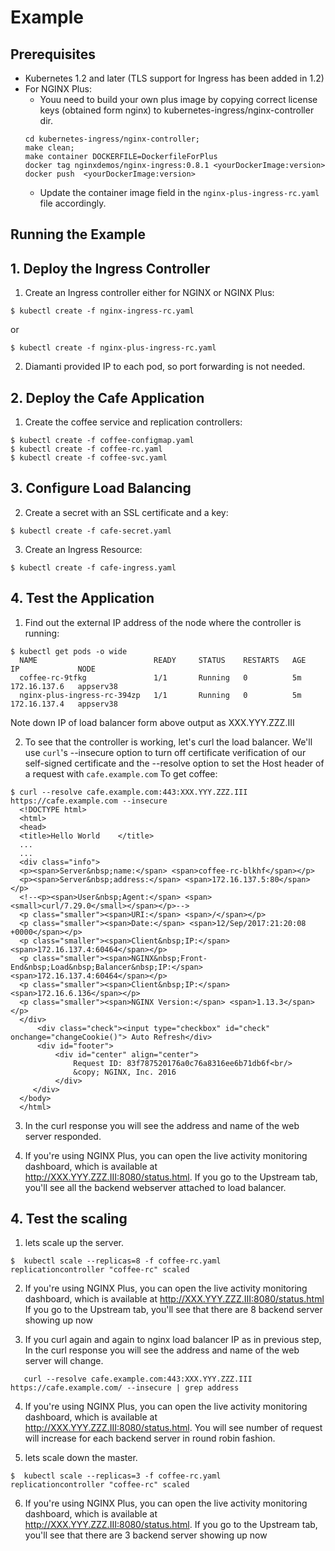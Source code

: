 # Example

## Prerequisites

* Kubernetes 1.2 and later (TLS support for Ingress has been added in 1.2)
* For NGINX Plus:
  * Youu need to build your own plus image by copying correct license keys (obtained form nginx) to kubernetes-ingress/nginx-controller dir.
  ```
  cd kubernetes-ingress/nginx-controller;
  make clean;
  make container DOCKERFILE=DockerfileForPlus
  docker tag nginxdemos/nginx-ingress:0.8.1 <yourDockerImage:version>
  docker push  <yourDockerImage:version>
  ```
  * Update the container image field in the ```nginx-plus-ingress-rc.yaml``` file accordingly.

## Running the Example

## 1. Deploy the Ingress Controller

1. Create an Ingress controller either for NGINX or NGINX Plus:
  ```
  $ kubectl create -f nginx-ingress-rc.yaml
  ```
  or
  ```
  $ kubectl create -f nginx-plus-ingress-rc.yaml
  ```

2. Diamanti provided IP to each pod, so port forwarding is not needed.

## 2. Deploy the Cafe Application

1. Create the coffee  service and replication controllers:

  ```
  $ kubectl create -f coffee-configmap.yaml 
  $ kubectl create -f coffee-rc.yaml
  $ kubectl create -f coffee-svc.yaml
  ```

## 3. Configure Load Balancing

2. Create a secret with an SSL certificate and a key:
  ```
  $ kubectl create -f cafe-secret.yaml
  ```

3. Create an Ingress Resource:
  ```
  $ kubectl create -f cafe-ingress.yaml
  ```

## 4. Test the Application

1. Find out the external IP address of the node where the controller is running:
  ```
  $ kubectl get pods -o wide
    NAME                          READY     STATUS    RESTARTS   AGE       IP             NODE
    coffee-rc-9tfkg               1/1       Running   0          5m        172.16.137.6   appserv38
    nginx-plus-ingress-rc-394zp   1/1       Running   0          5m        172.16.137.4   appserv38
  ```
   Note down IP of load balancer form above output as XXX.YYY.ZZZ.III


2. To see that the controller is working, let's curl the load balancer.
We'll use ```curl```'s --insecure option to turn off certificate verification of our self-signed
certificate and the --resolve option to set the Host header of a request with ```cafe.example.com```
  To get coffee:
  ```
  $ curl --resolve cafe.example.com:443:XXX.YYY.ZZZ.III https://cafe.example.com --insecure
    <!DOCTYPE html>
    <html>
    <head>
    <title>Hello World    </title>
    ...
    ...
    <div class="info">
    <p><span>Server&nbsp;name:</span> <span>coffee-rc-blkhf</span></p>
    <p><span>Server&nbsp;address:</span> <span>172.16.137.5:80</span></p>
    <!--<p><span>User&nbsp;Agent:</span> <span><small>curl/7.29.0</small></span></p>-->
    <p class="smaller"><span>URI:</span> <span>/</span></p>
    <p class="smaller"><span>Date:</span> <span>12/Sep/2017:21:20:08 +0000</span></p>
    <p class="smaller"><span>Client&nbsp;IP:</span> <span>172.16.137.4:60464</span></p>
    <p class="smaller"><span>NGINX&nbsp;Front-End&nbsp;Load&nbsp;Balancer&nbsp;IP:</span> <span>172.16.137.4:60464</span></p>
    <p class="smaller"><span>Client&nbsp;IP:</span> <span>172.16.6.136</span></p>
    <p class="smaller"><span>NGINX Version:</span> <span>1.13.3</span></p>
    </div>
        <div class="check"><input type="checkbox" id="check" onchange="changeCookie()"> Auto Refresh</div>
        <div id="footer">
            <div id="center" align="center">
                Request ID: 83f787520176a0c76a8316ee6b71db6f<br/>
                &copy; NGINX, Inc. 2016
            </div>
       </div>
    </body>
    </html>

  ```
3. In the curl response you will see the address and name of the web server responded.

4. If you're using NGINX Plus, you can open the live activity monitoring dashboard, which is available at http://XXX.YYY.ZZZ.III:8080/status.html.  If you go to the Upstream tab, you'll see all the backend webserver attached to load balancer.



## 4. Test the scaling

1. lets scale up the server.
  ```
  $  kubectl scale --replicas=8 -f coffee-rc.yaml
  replicationcontroller "coffee-rc" scaled
  ```
2. If you're using NGINX Plus, you can open the live activity monitoring dashboard, which is available at http://XXX.YYY.ZZZ.III:8080/status.html
  If you go to the Upstream tab, you'll see that there are 8 backend server showing up now 

3. If you curl again and again to nginx load balancer IP as in previous step, In the curl response you will see the address and name of the web server will change.
```
   curl --resolve cafe.example.com:443:XXX.YYY.ZZZ.III https://cafe.example.com/ --insecure | grep address
```
4. If you're using NGINX Plus, you can open the live activity monitoring dashboard, which is available at http://XXX.YYY.ZZZ.III:8080/status.html. You will see number of request will increase for each backend server in round robin fashion.

5. lets scale down the master.
  ```
  $  kubectl scale --replicas=3 -f coffee-rc.yaml
  replicationcontroller "coffee-rc" scaled
  ```
6. If you're using NGINX Plus, you can open the live activity monitoring dashboard, which is available at http://XXX.YYY.ZZZ.III:8080/status.html.   If you go to the Upstream tab, you'll see that there are 3 backend server showing up now 
 